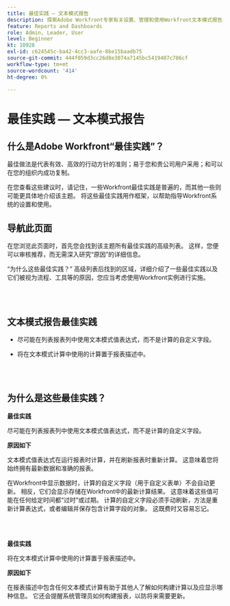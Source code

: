 ```yaml
---
title: 最佳实践 — 文本模式报告
description: 探索Adobe Workfront专家有关设置、管理和使用Workfront文本模式报告的最佳实践建议。
feature: Reports and Dashboards
role: Admin, Leader, User
level: Beginner
kt: 10928
exl-id: c624545c-ba42-4cc3-aafe-8be15baadb75
source-git-commit: 444f059d3cc26d8e3074a7145bc5419407c786cf
workflow-type: tm+mt
source-wordcount: '414'
ht-degree: 0%

---
```


# 最佳实践 — 文本模式报告

## 什么是Adobe Workfront“最佳实践”？

最佳做法是代表有效、高效的行动方针的准则；易于您和贵公司用户采用；和可以在您的组织内成功复制。

在您查看这些建议时，请记住，一些Workfront最佳实践是普遍的，而其他一些则可能更具体地介绍该主题。 将这些最佳实践用作框架，以帮助指导Workfront系统的设置和使用。

## 导航此页面

在您浏览此页面时，首先您会找到该主题所有最佳实践的高级列表。 这样，您便可以审核推荐，而无需深入研究“原因”的详细信息。

“为什么这些最佳实践？” 高级列表后找到的区域，详细介绍了一些最佳实践以及它们被视为流程、工具等的原因，您应当考虑使用Workfront实例进行实施。

</br>
</br>

## 文本模式报告最佳实践

* 尽可能在列表报表列中使用文本模式值表达式，而不是计算的自定义字段。

* 将在文本模式计算中使用的计算置于报表描述中。

</br>
</br>

## 为什么是这些最佳实践？

**最佳实践**

尽可能在列表报表列中使用文本模式值表达式，而不是计算的自定义字段。



**原因如下**

文本模式值表达式在运行报表时计算，并在刷新报表时重新计算。 这意味着您将始终拥有最新数据和准确的报表。



在Workfront中显示数据时，计算的自定义字段（用于自定义表单）不会自动更新。 相反，它们会显示存储在Workfront中的最新计算结果。 这意味着这些值可能在任何给定时间都“过时”或过期。 计算的自定义字段必须手动刷新，方法是重新计算表达式，或者编辑并保存包含计算字段的对象。 这既费时又容易忘记。


</br>
</br>

**最佳实践**

将在文本模式计算中使用的计算置于报表描述中。



**原因如下**

在报表描述中包含任何文本模式计算有助于其他人了解如何构建计算以及应显示哪种信息。 它还会提醒系统管理员如何构建报表，以防将来需要更新。

